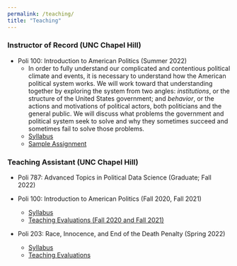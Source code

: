 ```yaml
---
permalink: /teaching/
title: "Teaching"
---
```


### Instructor of Record (UNC Chapel Hill)
- Poli 100: Introduction to American Politics (Summer 2022)
    - In order to fully understand our complicated and contentious political climate and events, it is necessary to understand how the American political system works. We will work toward that understanding together by exploring the system from two angles: *institutions*, or the structure of the United States government; and *behavior*, or the actions and motivations of political actors, both politicians and the general public. We will discuss what problems the government and political system seek to solve and why they sometimes succeed and sometimes fail to solve those problems.
    - [Syllabus](/files/poli100_syllabusSS22.pdf)
    - [Sample Assignment](/files/poli100_finalprojectSS22.pdf)
 
### Teaching Assistant (UNC Chapel Hill)
- Poli 787: Advanced Topics in Political Data Science (Graduate; Fall 2022)

- Poli 100: Introduction to American Politics (Fall 2020, Fall 2021)
    - [Syllabus](/files/poli100_syllabus_fall2021.pdf)
    - [Teaching Evaluations (Fall 2020 and Fall 2021)](/files/poli100_taevals.pdf)

- Poli 203: Race, Innocence, and End of the Death Penalty (Spring 2022)
    - [Syllabus](/files/poli203_syllabus_sp2022.pdf)
    - [Teaching Evaluations](\files\poli203_syllabus_SP22.pdf)
 
